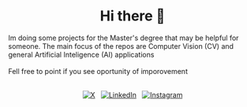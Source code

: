 <div align="center">
 
# Hi there 👋

</div>

Im doing some projects for the Master's degree that may be helpful for someone. The main focus of the repos are Computer Vision (CV) and general Artificial Inteligence (AI) applications <br><br> Fell free to point if you see oportunity of imporovement <br><br>

<div align="center">
  
[![X](https://img.shields.io/badge/X-000000?style=flat&logo=X&logoColor=white)](https://x.com/lvl18apmalphite)&nbsp;&nbsp;
[![LinkedIn](https://img.shields.io/badge/LinkedIn-000000?style=flat&logo=LinkedIn&logoColor=white)](https://www.linkedin.com/in/mateus-uriel-graunke-barroso-74b7a1230/)&nbsp;&nbsp;
[![Instagram](https://img.shields.io/badge/Instagram-000000?style=flat&logo=Instagram&logoColor=white)](https://www.instagram.com/mateusurielbarroso/)

</div>

